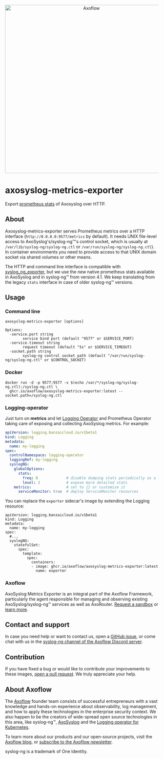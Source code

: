 <p align="center">
  <picture>
    <source media="(prefers-color-scheme: light)" srcset="https://github.com/axoflow/axosyslog-docker/raw/main/docs/axoflow-logo-color.svg">
    <source media="(prefers-color-scheme: dark)" srcset="https://github.com/axoflow/axosyslog-docker/raw/main/docs/axoflow-logo-white.svg">
    <img alt="Axoflow" src="https://github.com/axoflow/axosyslog-docker/raw/main/docs/axoflow-logo-color.svg" width="550">
  </picture>
</p>

# axosyslog-metrics-exporter

Export [prometheus stats](https://axoflow.com/docs/axosyslog/docs/parsers/metrics-probe/) of Axosyslog over HTTP.

## About

Axosyslog-metrics-exporter serves Prometheus metrics over a HTTP interface (`http://0.0.0.0:9577/metrics` by default).
It needs UNIX file-level access to AxoSyslog's/syslog-ng™'s control socket, which is usually at
`/var/lib/syslog-ng/syslog-ng.ctl` or `/var/run/syslog-ng/syslog-ng.ctl`).
In container environments you need to provide access to that UNIX domain socket via shared volumes or other means.

The HTTP and command line interface is compatible with [syslog_ng_exporter](https://github.com/kube-logging/syslog_ng_exporter),
but we use the new native prometheus stats available in AxoSyslog and in syslog-ng™ from version 4.1.
We keep translating from the legacy `stats` interface in case of older syslog-ng™ versions.

## Usage

### Command line

```
axosyslog-metrics-exporter [options]

Options:
  -service.port string
    	service bind port (default "9577" or $SERVICE_PORT)
  -service.timeout string
    	request timeout (default "5s" or $SERVICE_TIMEOUT)
  -socket.path string
    	syslog-ng control socket path (default "/var/run/syslog-ng/syslog-ng.ctl" or $CONTROL_SOCKET)
```

### Docker

```
docker run -d -p 9577:9577 -v $(echo /var/*/syslog-ng/syslog-ng.ctl):/syslog-ng.ctl \
  ghcr.io/axoflow/axosyslog-metrics-exporter:latest --socket.path=/syslog-ng.ctl
```

### Logging-operator

Just turn on **metrics** and let [Logging Operator](https://github.com/kube-logging/logging-operator) and Prometheus Operator taking care of exposing and collecting AxoSyslog metrics. For example:

```yaml
apiVersion: logging.banzaicloud.io/v1beta1
kind: Logging
metadata:
  name: my-logging
spec:
  controlNamespace: logging-operator
  loggingRef: my-logging
  syslogNG:
    globalOptions:
      stats:
        freq: 0             # disable dumping stats periodically as a log message
        level: 2            # expose more detailed stats
    metrics:                # set to {} or customize it
      serviceMonitor: true  # deploy ServiceMonitor resources
```

You can replace the `exporter` sidecar's image by extending the Logging resource:

```
apiVersion: logging.banzaicloud.io/v1beta1
kind: Logging
metadata:
  name: my-logging
spec:
  #...
  syslogNG:
    statefulSet:
      spec:
        template:
          spec:
            containers:
            - image: ghcr.io/axoflow/axosyslog-metrics-exporter:latest
              name: exporter
```

### Axoflow

AxoSyslog Metrics Exporter is an integral part of the Axoflow Framework, particularly the agent responsible for managing and observing existing AxoSyslog/syslog-ng™ services as well as AxoRouter. [Request a sandbox](https://axoflow.com/request-sandbox/) or [learn more](https://axoflow.com/axoflow-platform/).

## Contact and support

In case you need help or want to contact us, open a [GitHub issue](https://github.com/axoflow/axosyslog-metrics-exporter/issues), or come chat with us in the [syslog-ng channel of the Axoflow Discord server](https://discord.gg/4Fzy7D66Qq).

## Contribution

If you have fixed a bug or would like to contribute your improvements to these images, [open a pull request](https://github.com/axoflow/axosyslog-metrics-exporter/pulls). We truly appreciate your help.

## About Axoflow

The [Axoflow](https://axoflow.com) founder team consists of successful entrepreneurs with a vast knowledge and hands-on experience about observability, log management, and how to apply these technologies in the enterprise security context. We also happen to be the creators of wide-spread open source technologies in this area, like syslog-ng™, [AxoSyslog](https://github.com/axoflow/axosyslog) and the [Logging operator for Kubernetes](https://github.com/kube-logging/logging-operator).

To learn more about our products and our open-source projects, visit the [Axoflow blog](https://axoflow.com/blog/), or [subscribe to the Axoflow newsletter](https://axoflow.com/#newsletter-subscription).

syslog-ng is a trademark of One Identity.
